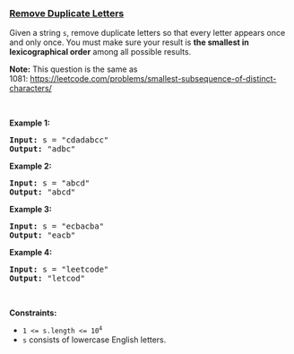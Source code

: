### [Remove Duplicate Letters](https://leetcode.com/problems/remove-duplicate-letters)

<p>Given a string <code>s</code>, remove duplicate letters so that every letter appears once and only once. You must make sure your result is <strong>the smallest in lexicographical order</strong> among all possible results.</p>

<p><strong>Note:</strong> This question is the same as 1081:&nbsp;<a href="https://leetcode.com/problems/smallest-subsequence-of-distinct-characters/" target="_blank">https://leetcode.com/problems/smallest-subsequence-of-distinct-characters/</a></p>

<p>&nbsp;</p>
<p><strong>Example 1:</strong></p>

<pre>
<strong>Input:</strong> s = &quot;cdadabcc&quot;
<strong>Output:</strong> &quot;adbc&quot;
</pre>

<p><strong>Example 2:</strong></p>

<pre>
<strong>Input:</strong> s = &quot;abcd&quot;
<strong>Output:</strong> &quot;abcd&quot;
</pre>

<p><strong>Example 3:</strong></p>

<pre>
<strong>Input:</strong> s = &quot;ecbacba&quot;
<strong>Output:</strong> &quot;eacb&quot;
</pre>

<p><strong>Example 4:</strong></p>

<pre>
<strong>Input:</strong> s = &quot;leetcode&quot;
<strong>Output:</strong> &quot;letcod&quot;
</pre>

<p>&nbsp;</p>
<p><strong>Constraints:</strong></p>

<ul>
	<li><code>1 &lt;= s.length &lt;= 10<sup>4</sup></code></li>
	<li><code>s</code> consists of lowercase English letters.</li>
</ul>